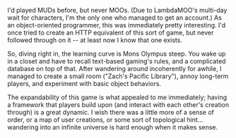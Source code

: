I'd played MUDs before, but never MOOs. (Due to LambdaMOO's multi-day wait for characters, I'm the only one who managed to get an account.) As an object-oriented programmer, this was immediately pretty interesting. I'd once tried to create an HTTP equivalent of this sort of game, but never followed through on it -- at least now I know that one exists.

So, diving right in, the learning curve is Mons Olympus steep. You wake up in a closet and have to recall text-based gaming's rules, and a complicated database on top of that. After wandering around incoherently for awhile, I managed to create a small room ("Zach's Pacific Library"), annoy long-term players, and experiment with basic object behaviors.

The expandability of this game is what appealed to me immediately; having a framework that players build upon (and interact with each other's creation through) is a great dynamic. I wish there was a little more of a sense of order, or a map of user creations, or some sort of topological hint... wandering into an infinite universe is hard enough when it makes sense.